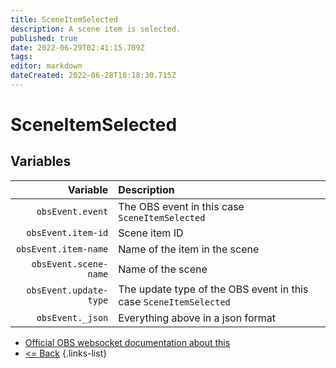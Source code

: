 ```yaml
---
title: SceneItemSelected
description: A scene item is selected.
published: true
date: 2022-06-29T02:41:15.709Z
tags: 
editor: markdown
dateCreated: 2022-06-28T18:18:30.715Z
---
```


# SceneItemSelected

## Variables

| Variable | Description |
|---------:|:------------|
| `obsEvent.event` | The OBS event in this case `SceneItemSelected`
| `obsEvent.item-id` | Scene item ID
| `obsEvent.item-name` | Name of the item in the scene
| `obsEvent.scene-name` | Name of the scene
| `obsEvent.update-type` | The update type of the OBS event in this case `SceneItemSelected`
| `obsEvent._json` | Everything above in a json format

* [Official OBS websocket documentation about this](https://github.com/obsproject/obs-websocket/blob/4.x-current/docs/generated/protocol.md#sceneitemselected)
* [<= Back](/en/Integrations/OBS/OBS-Events)
{.links-list}